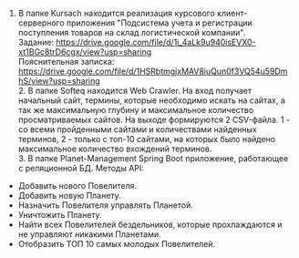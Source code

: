 1. В папке Kursach находится реализация курсового клиент-серверного приложения "Подсистема учета и регистрации поступления товаров на склад логистической компании".
<br />Задание: https://drive.google.com/file/d/1i_4aLk9u940isEVX0-xt1BGc8trD6cgx/view?usp=sharing
<br />Пояснительная записка: https://drive.google.com/file/d/1HSRbtmgjxMAV8iuQun0f3VQ54u59DmhS/view?usp=sharing
<br />2. В папке Softeq находится Web Crawler. На вход получает начальный сайт, термины, которые необходимо искать на сайтах, а так же максимальную глубину и максимальное количество просматриваемых сайтов. На выходе формируются 2 CSV-файла. 1 - со всеми пройденными сайтами и количествами найденных терминов, 2 - только с топ-10 сайтами, на которых было найдено максимальное количество вхождений терминов.
<br />3. В папке Planet-Management Spring Boot приложение, работающее с реляционной БД. Методы API:
- Добавить нового Повелителя.
- Добавить новую Планету.
- Назначить Повелителя управлять Планетой.
- Уничтожить Планету.
- Найти всех Повелителей бездельников, которые прохлаждаются и не управляют никакими Планетами.
- Отобразить ТОП 10 самых молодых Повелителей.
